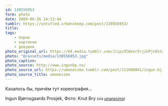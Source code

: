 ```yaml
---
id: 130556953
form: photo
date: 2009-06-26 14:13:44
tumblr: https://untitled.urbansheep.com/post/130556953/
title:
tags:
    - порно
    - картинки
    - девушки
photo_original_url: https://64.media.tumblr.com/JiipcOlWznr5rjihPjnEktxWo1_1280.jpg
photo: "@/assets/media/130556953.jpg"
photo_caption:
photo_source: http://www.ingunbp.no/
photo_source_url: https://umanesimo.tumblr.com/post/111009841/ingun-bj-rnsgaards-prosjekt-photos-by-knut-bry
photo_source_title: umanesimo
---
```


<p>Казалось бы, причём тут хореография…</p>

<p>Ingun Bjørnsgaards Prosjek, Фото: Knut Bry <small>(via <a href="http://umanesimo.tumblr.com/post/111009841/ingun-bj-rnsgaards-prosjekt-photos-by-knut-bry">umanesimo</a>)</small></p>
